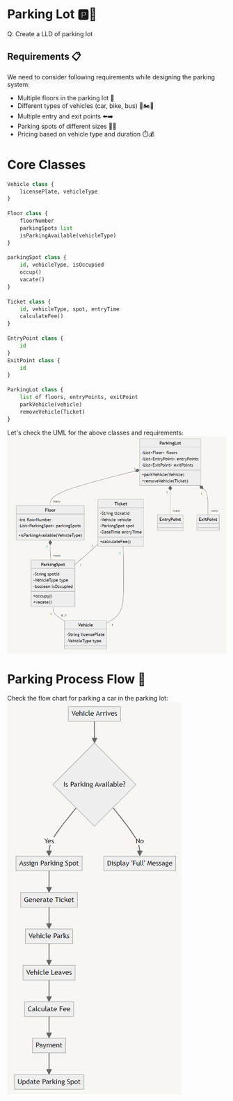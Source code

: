 # Parking Lot 🅿️🚗

Q: Create a LLD of parking lot

## Requirements 📋

We need to consider following requirements while designing the parking system:
- Multiple floors in the parking lot 🏢
- Different types of vehicles (car, bike, bus) 🚗🏍️🚌
- Multiple entry and exit points ⬅️➡️
- Parking spots of different sizes 🔲🔳
- Pricing based on vehicle type and duration ⏱️💰

# Core Classes

```python
Vehicle class {
    licensePlate, vehicleType
}

Floor class {
    floorNumber
    parkingSpots list
    isParkingAvailable(vehicleType)
} 

parkingSpot class {
    id, vehicleType, isOccupied
    occup()
    vacate()
}

Ticket class {
    id, vehicleType, spot, entryTime
    calculateFee()
}

EntryPoint class {
    id
}
ExitPoint class {
    id
}

ParkingLot class {
    list of floors, entryPoints, exitPoint
    parkVehicle(vehicle)
    removeVehicle(Ticket)
}
```

Let's check the UML for the above classes and requirements:
![UML Diagram](image.png)

# Parking Process Flow 🔄

Check the flow chart for parking a car in the parking lot:
![Parking Flow](image-1.png)

